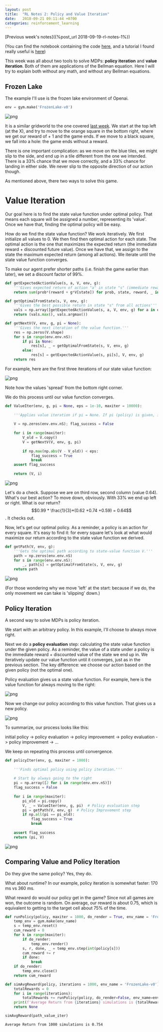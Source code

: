 ```yaml
---
layout: post
title:  "RL Notes 2: Policy and Value Iteration"
date:   2018-09-21 09:11:44 +0700
categories: reinforcement_learning
---
```


[Previous week's notes]({%post_url 2018-09-19-rl-notes-1%})

(You can find the notebook containing the code [here](https://github.com/kk1694/rl_course/blob/master/rl_notes_2.ipynb), and a tutorial I found really useful is [here](https://towardsdatascience.com/reinforcement-learning-demystified-solving-mdps-with-dynamic-programming-b52c8093c919))

This week was all about two tools to solve MDPs: **policy iteration** and **value iteration**. Both of them are applications of the Bellman equation. Here I will try to explain both without any math, and without any Bellman equations.
    
## Frozen Lake

The example I'll use is the frozen lake environment of Openai.

```python
env = gym.make('FrozenLake-v0')
```

![png](/assets/img/rl_notes_2/output_2_0.png)


It is a similar gridworld to the one covered [last week](https://krisztiankovacs.com/reinforcement_learning/2018/09/19/rl-notes-1.html). We start at the top left (at the X), and try to move to the orange square in the bottom right, where we get our reward of + 1 and the game ends. If we move to a black square, we fall into a hole: the game ends without a reward.

There is one important complication: as we move on the blue tiles, we might slip to the side, and end up in a tile different from the one we intended. There is a 33% chance that we move correctly, and a 33% chance for landing in either side. We never slip to the opposite direction of our action though. 

As mentioned above, there two ways to solve this game.

# Value Iteration

Our goal here is to find the state value function under optimal policy. That means each square will be assigned a number, representing its 'value'. Once we have that, finding the optimal policy will be easy.

How do we find the state value function? We work iteratively. We first initialize all values to 0. We then find then optimal action for each state. The optimal action is the one that maximizes the expected return (the immediate reward + discounted future value). Once we have that, we assign to the state the maximum expected return (among all actions). We iterate until the state value function converges.

To make our agent prefer shorter paths (i.e. finish the game earlier than later), we set a discount factor of 99%.

```python
def getExpectedActionValue(s, a, V, env, g): 
    '''Gives expected return of action "a" in state "s" (immediate reward + discounted future value)'''
    return sum(prob*(reward + g*V[state]) for prob, state, reward, _ in env.env.P[s][a])

def getOptimalFromState(s, V, env, g):
    '''Gives the best possible return in state "s" from all actions'''
    vals = np.array([getExpectedActionValue(s, a, V, env, g) for a in env.env.P[s].keys()])
    return (vals.max(), vals.argmax())

def getNextV(V, env, g, pi = None):
    '''Gives the next iteration of the value function.'''
    res = np.zeros(V.shape)
    for s in range(env.env.nS):
        if pi is None:
            res[s], _ = getOptimalFromState(s, V, env, g)
        else:
            res[s] = getExpectedActionValue(s, pi[s], V, env, g)
    return res
```

For example, here are the first three iterations of our state value function:

![png](/assets/img/rl_notes_2/output_8_0.png)

Note how the values 'spread' from the bottom right corner.

We do this process until our value function converges. 


```python
def ValueIter(env, g, pi = None, eps = 1e-10, maxiter = 10000):
    
    '''Applies value iteration if pi = None. If pi (policy) is given, it applies policy evaluation'''
    
    V = np.zeros(env.env.nS); flag_success = False 
    
    for i in range(maxiter):
        V_old = V.copy()
        V = getNextV(V, env, g, pi)
        
        if np.max(np.abs(V - V_old)) < eps:
            flag_success = True
            break
    assert flag_success
    
    return (V, i)
```


![png](/assets/img/rl_notes_2/output_10_0.png)


Let's do a check. Suppose we are on third row, second column (value 0.64). What's our best action? To move down, obviously. With 33% we end up left or right. What is our return? $$0.99 * \frac{1}{3}*(0.62 +0.74 +0.59) = 0.64$$. It checks out.

Now, let's get our optimal policy. As a reminder, a policy is an action for every square. It's easy to find it: for every square let's look at what would maximize our return according to the state value function we derived.


```python
def getPath(V, env, g):
    '''Gets the optimal path according to state-value function V.'''
    path = np.zeros(env.env.nS)
    for s in range(env.env.nS):
        _, path[s] = getOptimalFromState(s, V, env, g)
    return path
```


![png](/assets/img/rl_notes_2/output_12_0.png)


(For those wondering why we move 'left' at the start: because if we do, the only movement we can take is 'slipping' down.)

## Policy Iteration

A second way to solve MDPs is policy iteration. 

We start with an arbitrary policy. In this example, I'll choose to always move right.

Next we do a **policy evaluation** step: calculating the state value function under the given policy. As a reminder, the value of a state under a policy is the immediate reward + discounted value of the state we end up in. We iteratively update our value function until it converges, just as in the previous section. The key difference: we choose our action based on the given policy (not the optimal one).

Policy evaluation gives us a state value function. For example, here is the value function for always moving to the right:

![png](/assets/img/rl_notes_2/output_15_0.png)


Now we change our policy according to this value function. That gives us a new policy.

![png](/assets/img/rl_notes_2/output_17_0.png)


To summarize, our process looks like this:

initial policy -> policy evaluation -> policy improvement -> policy evaluation -> policy improvement -> ... 

We keep on repeating this process until convergence.


```python
def policyIter(env, g, maxiter = 1000):
    
    '''Finds optimal policy using policy iteration.'''
    
    # Start by always going to the right
    pi = np.array([2 for i in range(env.env.nS)])
    flag_success = False
    
    for i in range(maxiter):
        pi_old = pi.copy()
        V, _ = ValueIter(env, g, pi)  # Policy evaluation step
        pi = getPath(V, env, g)  # Policy Improvement step
        if np.all(pi == pi_old):
            flag_success = True
            break
            
    assert flag_success
    return (pi, V)  
```

![png](/assets/img/rl_notes_2/output_20_0.png)


## Comparing Value and Policy Iteration

Do they give the same policy? Yes, they do.


What about runtime? In our example, policy iteration is somewhat faster: 170 ms vs 360 ms.

What reward do would our policy get in the game? Since not all games are won, the outcome is random. On average, our reward is about 0.75, which is equivalent to getting to the target cell about 75% of the time.


```python
def runPolicy(policy, maxiter = 1000, do_render = True, env_name = 'FrozenLake-v0'):
    temp_env = gym.make(env_name)
    s = temp_env.reset()
    cum_reward = 0
    for k in range(maxiter):
        if do_render: 
            temp_env.render()
        s, r, done, _ = temp_env.step(int(policy[s]))
        cum_reward += r
        if done:
            break
    if do_render: 
        temp_env.close()
    return cum_reward

def simAvgReward(policy, iterations = 1000, env_name = 'FrozenLake-v0'):
    totalRewards = 0
    for i in range(iterations):
        totalRewards += runPolicy(policy, do_render=False, env_name=env_name)
    print(f'Average Return from {iterations} simulations is {totalRewards / iterations}')
    return None

simAvgReward(path_value_iter)
```

    Average Return from 1000 simulations is 0.754



